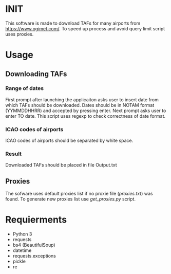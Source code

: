 # INIT
This software is made to download TAFs for many airports from <https://www.ogimet.com/>. To speed up process and avoid query limit script uses proxies.

# Usage
## Downloading TAFs
### Range of dates
First prompt after launching the applicaiton asks user to insert date from which TAFs should be downloaded. Dates should be in NOTAM format (YYMMDDHHRR) and accepted by pressing enter.
Next prompt asks user to enter TO date. This script uses regexp to check correctness of date format.
### ICAO codes of airports
ICAO codes of airports should be separated by white space.
### Result
Downloaded TAFs should be placed in file Output.txt
## Proxies
The sofware uses default proxies list if no proxie file (*proxies.txt*) was found.
To generate new proxies list use *get_proxies.py* script.

# Requierments
* Python 3
* requests
* bs4 (BeautifulSoup)
* datetime
* requests.exceptions
* pickle
* re
